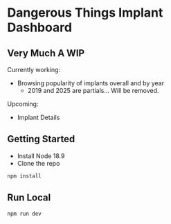 # Dangerous Things Implant Dashboard

## Very Much A WIP

Currently working:
- Browsing popularity of implants overall and by year
  - 2019 and 2025 are partials... Will be removed.

Upcoming:
- Implant Details

## Getting Started
- Install Node 18.9
- Clone the repo
```bash
npm install
```

## Run Local
```bash
npm run dev
```

